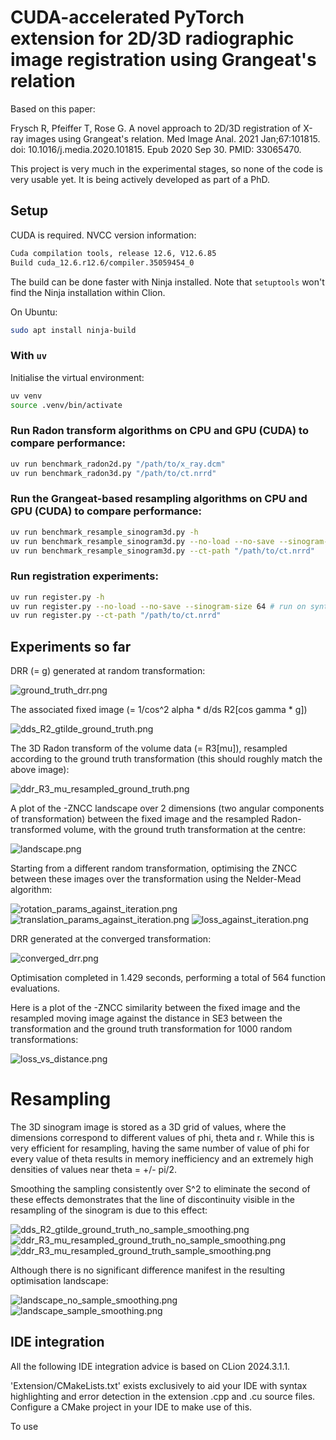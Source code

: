 # CUDA-accelerated PyTorch extension for 2D/3D radiographic image registration using Grangeat's relation

Based on this paper:

Frysch R, Pfeiffer T, Rose G. A novel approach to 2D/3D registration of X-ray images using Grangeat's relation. Med
Image Anal. 2021 Jan;67:101815. doi: 10.1016/j.media.2020.101815. Epub 2020 Sep 30. PMID: 33065470.

This project is very much in the experimental stages, so none of the code is very usable yet. It is being actively
developed as part of a PhD.

## Setup

CUDA is required. NVCC version information:

```bash
Cuda compilation tools, release 12.6, V12.6.85
Build cuda_12.6.r12.6/compiler.35059454_0
```

The build can be done faster with Ninja installed. Note that `setuptools` won't find the Ninja installation within
Clion.

On Ubuntu:

```bash
sudo apt install ninja-build
```

### With `uv`

Initialise the virtual environment:

```bash
uv venv
source .venv/bin/activate
```

### Run Radon transform algorithms on CPU and GPU (CUDA) to compare performance:

```bash
uv run benchmark_radon2d.py "/path/to/x_ray.dcm"
uv run benchmark_radon3d.py "/path/to/ct.nrrd"
```

### Run the Grangeat-based resampling algorithms on CPU and GPU (CUDA) to compare performance:

```bash
uv run benchmark_resample_sinogram3d.py -h
uv run benchmark_resample_sinogram3d.py --no-load --no-save --sinogram-size 64 # run on synthetic data
uv run benchmark_resample_sinogram3d.py --ct-path "/path/to/ct.nrrd"
```

### Run registration experiments:

```bash
uv run register.py -h
uv run register.py --no-load --no-save --sinogram-size 64 # run on synthetic data
uv run register.py --ct-path "/path/to/ct.nrrd"
```

## Experiments so far

DRR (= g) generated at random transformation:

![ground_truth_drr.png](figures/ground_truth_drr.png)

The associated fixed image (= 1/cos^2 alpha * d/ds R2\[cos gamma * g\])

![dds_R2_gtilde_ground_truth.png](figures/dds_R2_gtilde_ground_truth.png)

The 3D Radon transform of the volume data (= R3\[mu\]), resampled according to the ground truth transformation (this
should roughly
match the above image):

![ddr_R3_mu_resampled_ground_truth.png](figures/ddr_R3_mu_resampled_ground_truth.png)

A plot of the -ZNCC landscape over 2 dimensions (two angular components of transformation) between the fixed image and
the resampled Radon-transformed volume, with the ground truth transformation at the centre:

![landscape.png](figures/landscape.png)

Starting from a different random transformation, optimising the ZNCC between these images over the transformation using
the Nelder-Mead algorithm:

![rotation_params_against_iteration.png](figures/rotation_params_against_iteration.png)
![translation_params_against_iteration.png](figures/translation_params_against_iteration.png)
![loss_against_iteration.png](figures/loss_against_iteration.png)

DRR generated at the converged transformation:

![converged_drr.png](figures/converged_drr.png)

Optimisation completed in 1.429 seconds, performing a total of 564 function evaluations.

Here is a plot of the -ZNCC similarity between the fixed image and the resampled moving image against the distance in
SE3
between the transformation and the ground truth transformation for 1000 random transformations:

![loss_vs_distance.png](figures/loss_vs_distance.png)

# Resampling

The 3D sinogram image is stored as a 3D grid of values, where the dimensions correspond to different values of phi,
theta and r. While this is very efficient for resampling, having the same number of value of phi for every value of
theta results in memory inefficiency and an extremely high densities of values near theta = +/- pi/2.

Smoothing the sampling consistently over S^2 to eliminate the second of these effects demonstrates that the line of
discontinuity visible in the resampling of the sinogram is due to this effect:

![dds_R2_gtilde_ground_truth_no_sample_smoothing.png](figures/dds_R2_gtilde_ground_truth_no_sample_smoothing.png)
![ddr_R3_mu_resampled_ground_truth_no_sample_smoothing.png](figures/ddr_R3_mu_resampled_ground_truth_no_sample_smoothing.png)
![ddr_R3_mu_resampled_ground_truth_sample_smoothing.png](figures/ddr_R3_mu_resampled_ground_truth_sample_smoothing.png)

Although there is no significant difference manifest in the resulting optimisation landscape:

![landscape_no_sample_smoothing.png](figures/landscape_no_sample_smoothing.png)
![landscape_sample_smoothing.png](figures/landscape_sample_smoothing.png)


## IDE integration

All the following IDE integration advice is based on CLion 2024.3.1.1.

'Extension/CMakeLists.txt' exists exclusively to aid your IDE with syntax highlighting and error detection in the
extension .cpp and .cu source files. Configure a CMake project in your IDE to make use of this.

To use